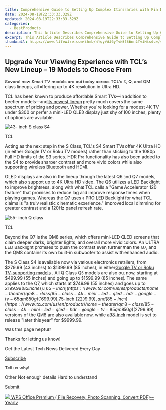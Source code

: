 ```yaml
---
title: Comprehensive Guide to Setting Up Complex Itineraries with Pin Drops on Google Maps
date: 2024-08-18T22:33:33.329Z
updated: 2024-08-19T22:33:33.329Z
categories:
  - BestProducts
description: This Article Describes Comprehensive Guide to Setting Up Complex Itineraries with Pin Drops on Google Maps
excerpt: This Article Describes Comprehensive Guide to Setting Up Complex Itineraries with Pin Drops on Google Maps
thumbnail: https://www.lifewire.com/thmb/4YqyVGJ6yTvN8fSBnn2TviHts0c=/400x300/filters:no_upscale():max_bytes(150000):strip_icc():format(webp)/how-to-drop-multiple-pins-on-google-maps-5197232-16-c82703d391b8426298e1d7c486a5e0c8.jpg
---
```


## Upgrade Your Viewing Experience with TCL’s New Lineup – 19 Models to Choose From
 Several new Smart TV models are out today across TCL's S, Q, and QM class lineups, all offering up to 4K resolution in Ultra HD.

 TCL has been known to produce affordable Smart TVs—in addition to beefier models—and[its newest lineup](https://www.prnewswire.com/news-releases/tcl-launches-premium-2023-tv-models-that-build-on-its-leadership-in-high-performance-tvs-301824200.html) pretty much covers the same spectrum of pricing and power. Whether you're looking for a modest 4K TV under $300 or prefer a mini-LED QLED display just shy of 100 inches, plenty of options are available.

![43- inch S class S4 ](https://www.lifewire.com/thmb/TYSxYPQ1mCq8gmXY8MrfH4fUUEo=/1500x0/filters:no_upscale():max_bytes(150000):strip_icc():format(webp)/tclsclass-5347aa6a4efe4dd69a2fe117c0b2a95b.jpg)

TCL

 Acting as the next step in the S Class, TCL's S4 Smart TVs offer 4K Ultra HD (in either Google TV or Roku TV models) rather than sticking to the 1080p Full HD limits of the S3 series. HDR Pro functionality has also been added to the S4 to provide sharper contrast and more vivid colors while also supporting wireless Bluetooth and HDMI.

 OLED displays are also in the lineup through the latest Q6 and Q7 models, which also support up to 4K Ultra HD video. The Q6 utilizes a LED Backlight to improve brightness, along with what TCL calls a "Game Accelerator 120 feature" that promises to reduce lag and improve response times when playing games. Whereas the Q7 uses a PRO LED Backlight for what TCL claims is "a truly realistic cinematic experience," improved local dimming for greater contrast and a 120Hz panel refresh rate.

![55- inch Q class](https://www.lifewire.com/thmb/RayTS5oNOnY0s1zr5-_t7cTmxqk=/1500x0/filters:no_upscale():max_bytes(150000):strip_icc():format(webp)/tclqclass-acba669c45014ef494056d697f592ec7.jpg)

TCL

 Beyond the Q7 is the QM8 series, which offers mini-LED QLED screens that claim deeper darks, brighter lights, and overall more vivid colors. An ULTRA LED Backlight promises to push the contrast even further than the Q7, and the QM8 contains its own built-in subwoofer to assist with enhanced audio.

 The S Class S4 is available now via various electronics retailers, from $279.99 (43 inches) to $1399.99 (85 inches), in either[Google TV or Roku TV-supporting models](https://www.tcl.com/us/en/products/home-theater/s4-class) . All Q Class Q6 models are also out now, starting at $499.99 (55 inches) and going up to $1599.99 (85 inches). The same applies to the Q7, which starts at $749.99 (55 inches) and goes up to $2199.99 (85 inches).[65-inch](https://www.tcl.com/us/en/products/home-theater/qm8-class/65-class-4k-mini-led-qled-hdr-google-tv-65qm850g) ($1699.99),[75-inch](https://www.tcl.com/us/en/products/home-theater/qm8-class/75-class-4k-mini-led-qled-hdr-google-tv-75qm850g) ($2299.99), and[85-inch](https://www.tcl.com/us/en/products/home-theater/qm8-class/85-class-4k-mini-led-qled-hdr-google-tv-85qm850g) ($2799.99) versions of the QM8 are also available now, while a[98-inch](https://www.tcl.com/us/en/products/home-theater/qm8-class/98-class-4k-mini-led-qled-hdr-google-tv-98qm850g) model is set to release "later this year" for $9999.99.

Was this page helpful?

Thanks for letting us know!

 Get the Latest Tech News Delivered Every Day

[Subscribe](https://www.lifewire.com/#)

Tell us why!

 Other  Not enough details  Hard to understand

 Submit

<ins class="adsbygoogle"
     style="display:block"
     data-ad-format="autorelaxed"
     data-ad-client="ca-pub-7571918770474297"
     data-ad-slot="1223367746"></ins>



<ins class="adsbygoogle"
     style="display:block"
     data-ad-client="ca-pub-7571918770474297"
     data-ad-slot="8358498916"
     data-ad-format="auto"
     data-full-width-responsive="true"></ins>



<!-- affiliate ads begin -->
<a href="https://secure.2checkout.com/order/checkout.php?PRODS=38729081&QTY=1&AFFILIATE=108875&CART=1"><img src="https://website-prod.cache.wpscdn.com/img/wps-office-pdf-editor-1x.890dbda.png" border="0">
WPS Office Premium ( File Recovery, Photo Scanning, Convert PDF)--Yearly</a>
<!-- affiliate ads end -->
